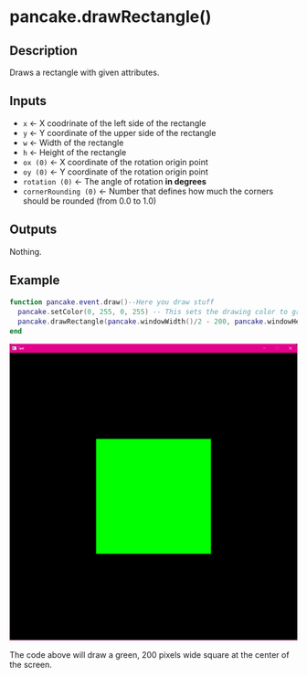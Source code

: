 # pancake.drawRectangle()

## Description

Draws a rectangle with given attributes.

## Inputs

- `x` <- X coodrinate of the left side of the rectangle
- `y` <- Y coordinate of the upper side of the rectangle
- `w` <- Width of the rectangle
- `h` <- Height of the rectangle
- `ox (0)` <- X coordinate of the rotation origin point
- `oy (0)` <- Y coordinate of the rotation origin point
- `rotation (0)` <- The angle of rotation **in degrees**
- `cornerRounding (0)` <- Number that defines how much the corners should be rounded (from 0.0 to 1.0)

## Outputs

Nothing.

## Example

```Lua
function pancake.event.draw()--Here you draw stuff
  pancake.setColor(0, 255, 0, 255) -- This sets the drawing color to green
  pancake.drawRectangle(pancake.windowWidth()/2 - 200, pancake.windowHeight()/2 - 200, 400, 400) --Draws a centered square
end
```
![Screenshot](../../images/drawRectangle1.png)

The code above will draw a green, 200 pixels wide square at the center of the screen.
